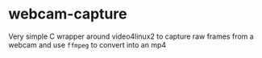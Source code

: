 # webcam-capture
Very simple C wrapper around video4linux2 to capture raw frames from a webcam and use ``ffmpeg`` to convert into an mp4
